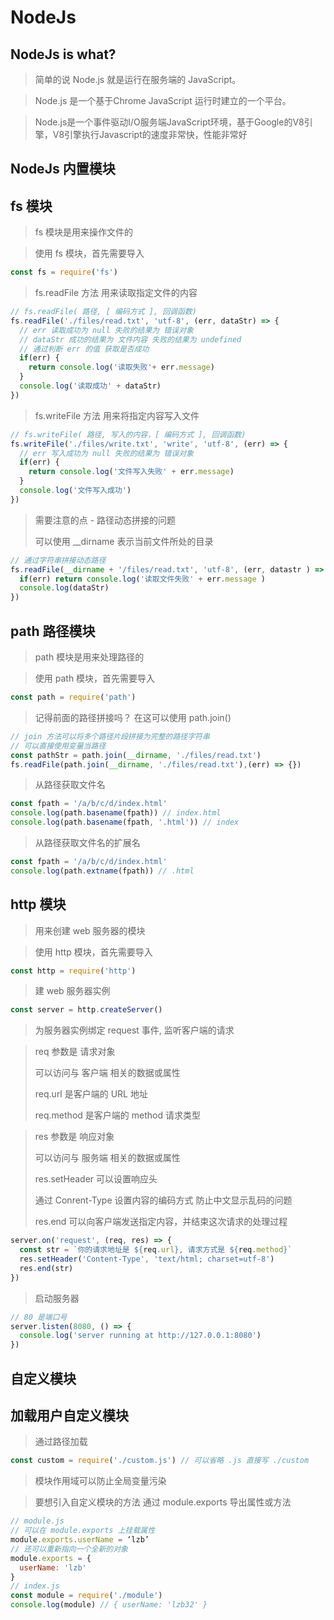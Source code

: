 # NodeJs

## NodeJs is what?

> 简单的说 Node.js 就是运行在服务端的 JavaScript。

>Node.js 是一个基于Chrome JavaScript 运行时建立的一个平台。

>Node.js是一个事件驱动I/O服务端JavaScript环境，基于Google的V8引擎，V8引擎执行Javascript的速度非常快，性能非常好

## NodeJs 内置模块

## fs 模块

> fs 模块是用来操作文件的 

> 使用 fs 模块，首先需要导入

```js
const fs = require('fs')
```

> fs.readFile 方法 用来读取指定文件的内容

```js
// fs.readFile( 路径, [ 编码方式 ], 回调函数)
fs.readFile('./files/read.txt', 'utf-8', (err, dataStr) => {
  // err 读取成功为 null 失败的结果为 错误对象 
  // dataStr 成功的结果为 文件内容 失败的结果为 undefined
  // 通过判断 err 的值 获取是否成功
  if(err) {
    return console.log('读取失败'+ err.message)
  }
  console.log('读取成功' + dataStr)
})
```

> fs.writeFile 方法 用来将指定内容写入文件

```js
// fs.writeFile( 路径, 写入的内容，[ 编码方式 ], 回调函数)
fs.writeFile('./files/write.txt', 'write', 'utf-8', (err) => {
  // err 写入成功为 null 失败的结果为 错误对象 
  if(err) {
    return console.log('文件写入失败' + err.message)
  }
  console.log('文件写入成功')
})
```

> 需要注意的点 - 路径动态拼接的问题
> 
> 可以使用 __dirname 表示当前文件所处的目录

```js
// 通过字符串拼接动态路径
fs.readFile(__dirname + '/files/read.txt', 'utf-8', (err, datastr ) => {
  if(err) return console.log('读取文件失败' + err.message )
  console.log(dataStr)
})
```

## path 路径模块

> path 模块是用来处理路径的

> 使用 path 模块，首先需要导入

```js
const path = require('path')
```

> 记得前面的路径拼接吗？ 在这可以使用 path.join()

```js
// join 方法可以将多个路径片段拼接为完整的路径字符串
// 可以直接使用变量当路径
const pathStr = path.join(__dirname, './files/read.txt')
fs.readFile(path.join(__dirname, './files/read.txt'),(err) => {})
```

> 从路径获取文件名

```js
const fpath = '/a/b/c/d/index.html'
console.log(path.basename(fpath)) // index.html
console.log(path.basename(fpath, '.html')) // index
```

> 从路径获取文件名的扩展名

```js
const fpath = '/a/b/c/d/index.html'
console.log(path.extname(fpath)) // .html
```

## http 模块

> 用来创建 web 服务器的模块

> 使用 http 模块，首先需要导入

```js
const http = require('http')
```

> 建 web 服务器实例

```js
const server = http.createServer()
```

> 为服务器实例绑定 request 事件, 监听客户端的请求

> req 参数是 请求对象 
> 
> 可以访问与 客户端 相关的数据或属性
> 
> req.url 是客户端的 URL 地址
> 
> req.method 是客户端的 method 请求类型

> res 参数是 响应对象
> 
> 可以访问与 服务端 相关的数据或属性
> 
> res.setHeader 可以设置响应头
> 
> 通过 Conrent-Type 设置内容的编码方式 防止中文显示乱码的问题
> 
> res.end 可以向客户端发送指定内容，并结束这次请求的处理过程

```js
server.on('request', (req, res) => {
  const str = `你的请求地址是 ${req.url}, 请求方式是 ${req.method}`
  res.setHeader('Content-Type', 'text/html; charset=utf-8')
  res.end(str)
})
```

> 启动服务器

```js
// 80 是端口号
server.listen(8080, () => {
  console.log('server running at http://127.0.0.1:8080')
})
```

## 自定义模块

## 加载用户自定义模块

> 通过路径加载

```js
const custom = require('./custom.js') // 可以省略 .js 直接写 ./custom
```

> 模块作用域可以防止全局变量污染

> 要想引入自定义模块的方法 通过 module.exports 导出属性或方法

```js
// module.js
// 可以在 module.exports 上挂载属性
module.exports.userName = ‘lzb’
// 还可以重新指向一个全新的对象
module.exports = {
  userName: 'lzb'
}
// index.js
const module = require('./module')
console.log(module) // { userName: 'lzb32' }
```
